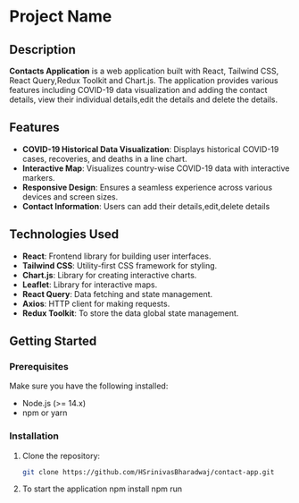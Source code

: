 # Project Name

## Description

**Contacts Application** is a web application built with React, Tailwind CSS, React Query,Redux Toolkit and Chart.js. The application provides various features including COVID-19 data visualization and adding the contact details, view their individual details,edit the details and delete the details. 
## Features

- **COVID-19 Historical Data Visualization**: Displays historical COVID-19 cases, recoveries, and deaths in a line chart.
- **Interactive Map**: Visualizes country-wise COVID-19 data with interactive markers.
- **Responsive Design**: Ensures a seamless experience across various devices and screen sizes.
- **Contact Information**: Users can add their details,edit,delete details

## Technologies Used

- **React**: Frontend library for building user interfaces.
- **Tailwind CSS**: Utility-first CSS framework for styling.
- **Chart.js**: Library for creating interactive charts.
- **Leaflet**: Library for interactive maps.
- **React Query**: Data fetching and state management.
- **Axios**: HTTP client for making requests.
- **Redux Toolkit**: To store the data global state management.

## Getting Started

### Prerequisites

Make sure you have the following installed:

- Node.js (>= 14.x)
- npm or yarn

### Installation

1. Clone the repository:

   ```bash
   git clone https://github.com/HSrinivasBharadwaj/contact-app.git

2. To start the application
    npm install
    npm run
